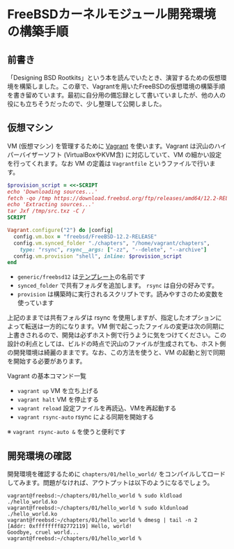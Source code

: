 # FreeBSDカーネルモジュール開発環境の構築手順

## 前書き

「Designing BSD Rootkits」という本を読んでいたとき、演習するための仮想環境を構築しました。この章で、Vagrantを用いたFreeBSDの仮想環境の構築手順を書き留めています。最初に自分用の備忘録として書いていましたが、他の人の役にも立ちそうだったので、少し整理して公開しました。

## 仮想マシン

VM (仮想マシン) を管理するために [Vagrant](https://www.vagrantup.com/) を使います。Vagrant は沢山のハイパーバイザーソフト (VirtualBoxやKVM含) に対応していて、VM の細かい設定を行ってくれます。なお VM の定義は `Vagrantfile` というファイルで行います。

```ruby
$provision_script = <<-SCRIPT
echo 'Downloading sources...'
fetch -qo /tmp https://download.freebsd.org/ftp/releases/amd64/12.2-RELEASE/src.txz
echo 'Extracting sources...'
tar Jxf /tmp/src.txz -C /
SCRIPT

Vagrant.configure("2") do |config|
  config.vm.box = "freebsd/FreeBSD-12.2-RELEASE"
  config.vm.synced_folder "./chapters", "/home/vagrant/chapters", 
    type: "rsync", rsync__args: ["-zz", "--delete", "--archive"]
  config.vm.provision "shell", inline: $provision_script
end
```

- `generic/freebsd12` は[テンプレート](https://app.vagrantup.com/freebsd/boxes/FreeBSD-12.2-RELEASE)の名前です
- `synced_folder` で共有フォルダを追加します。 `rsync` は自分の好みです。
- `provision` は構築時に実行されるスクリプトです。読みやすさのため変数を使っています

上記のままでは共有フォルダは rsync を使用しますが、指定したオプションによって転送は一方的になります。VM 側で起こったファイルの変更は次の同期に上書きされるので、開発は必ずホスト側で行うように気をつけてください。この設計の利点としては、ビルドの時点で沢山のファイルが生成されても、ホスト側の開発環境は綺麗のままです。なお、この方法を使うと、VM の起動と別で同期を開始する必要があります。

Vagrant の基本コマンド一覧

- `vagrant up` VM を立ち上げる
- `vagrant halt` VM を停止する
- `vagrant reload` 設定ファイルを再読込、VMを再起動する
- `vagrant rsync-auto` rsync による同期を開始する

※ `vagrant rsync-auto &` を使うと便利です

## 開発環境の確認

開発環境を確認するために `chapters/01/hello_world/` をコンパイルしてロードしてみます。問題がなければ、アウトプットは以下のようになるでしょう。

```
vagrant@freebsd:~/chapters/01/hello_world % sudo kldload ./hello_world.ko
vagrant@freebsd:~/chapters/01/hello_world % sudo kldunload ./hello_world.ko
vagrant@freebsd:~/chapters/01/hello_world % dmesg | tail -n 2
[Addr: 0xffffffff82772119] Hello, world!
Goodbye, cruel world...
vagrant@freebsd:~/chapters/01/hello_world %
```
